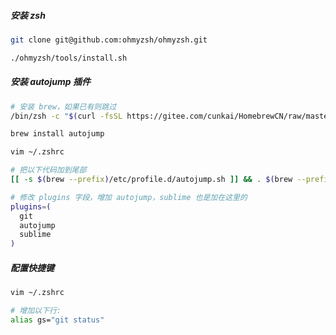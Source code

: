 ##### 安装 zsh

```bash
git clone git@github.com:ohmyzsh/ohmyzsh.git

./ohmyzsh/tools/install.sh
```



##### 安装 autojump 插件

```bash
# 安装 brew，如果已有则跳过
/bin/zsh -c "$(curl -fsSL https://gitee.com/cunkai/HomebrewCN/raw/master/Homebrew.sh)"

brew install autojump

vim ~/.zshrc

# 把以下代码加到尾部
[[ -s $(brew --prefix)/etc/profile.d/autojump.sh ]] && . $(brew --prefix)/etc/profile.d/autojump.sh

# 修改 plugins 字段，增加 autojump，sublime 也是加在这里的
plugins=(
  git
  autojump
  sublime
)
```





##### 配置快捷键

```bash
vim ~/.zshrc

# 增加以下行:
alias gs="git status"
```



